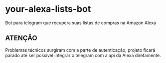 # your-alexa-lists-bot

Bot para telegram que recupera suas listas de compras na Amazon Alexa

## ATENÇÃO

Problemas técnicos surgiram com a parte de autenticação, projeto ficará parado até ser possível integrar o telegram com a api da Alexa diretamente.
